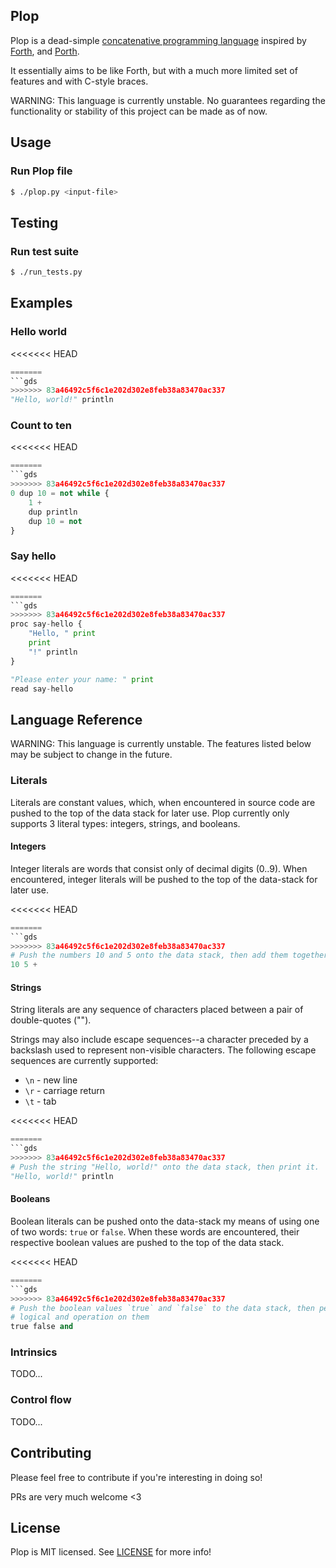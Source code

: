 ## Plop

Plop is a dead-simple
[concatenative programming language](https://en.wikipedia.org/wiki/Concatenative_programming_language)
inspired by [Forth](https://www.forth.com/forth/),
and [Porth](https://gitlab.com/tsoding/porth).

It essentially aims to be like Forth, but with a much more limited set of features and with C-style braces.

WARNING: This language is currently unstable. No guarantees regarding the functionality or stability of this project can be made as of now.

## Usage

### Run Plop file

```bash
$ ./plop.py <input-file>
```

## Testing

### Run test suite

```bash
$ ./run_tests.py
```

## Examples

### Hello world

<<<<<<< HEAD
```py
=======
```gds
>>>>>>> 83a46492c5f6c1e202d302e8feb38a83470ac337
"Hello, world!" println
```

### Count to ten

<<<<<<< HEAD
```py
=======
```gds
>>>>>>> 83a46492c5f6c1e202d302e8feb38a83470ac337
0 dup 10 = not while {
    1 +
    dup println
    dup 10 = not
}
```

### Say hello

<<<<<<< HEAD
```py
=======
```gds
>>>>>>> 83a46492c5f6c1e202d302e8feb38a83470ac337
proc say-hello {
    "Hello, " print
    print
    "!" println
}

"Please enter your name: " print
read say-hello
```

## Language Reference

WARNING: This language is currently unstable. The features listed below may be subject to change in the future.

### Literals

Literals are constant values, which, when encountered in source code are pushed
to the top of the data stack for later use. Plop currently only supports 3
literal types: integers, strings, and booleans.

#### Integers

Integer literals are words that consist only of decimal digits (0..9). When
encountered, integer literals will be pushed to the top of the data-stack for
later use.

<<<<<<< HEAD
```py
=======
```gds
>>>>>>> 83a46492c5f6c1e202d302e8feb38a83470ac337
# Push the numbers 10 and 5 onto the data stack, then add them together. 
10 5 +
```

#### Strings

String literals are any sequence of characters placed between a pair of 
double-quotes ("").

Strings may also include escape sequences--a character preceded by a backslash
used to represent non-visible characters. The following escape sequences are
currently supported:

- `\n` - new line
- `\r` - carriage return
- `\t` - tab

<<<<<<< HEAD
```py
=======
```gds
>>>>>>> 83a46492c5f6c1e202d302e8feb38a83470ac337
# Push the string "Hello, world!" onto the data stack, then print it.
"Hello, world!" println
```

#### Booleans

Boolean literals can be pushed onto the data-stack my means of using one of two
words: `true` or `false`. When these words are encountered, their respective
boolean values are pushed to the top of the data stack.

<<<<<<< HEAD
```py
=======
```gds
>>>>>>> 83a46492c5f6c1e202d302e8feb38a83470ac337
# Push the boolean values `true` and `false` to the data stack, then perform a
# logical and operation on them
true false and
```

### Intrinsics

TODO...

### Control flow

TODO...

## Contributing

Please feel free to contribute if you're interesting in doing so!

PRs are very much welcome <3

## License

Plop is MIT licensed. See [LICENSE](LICENSE) for more info!
